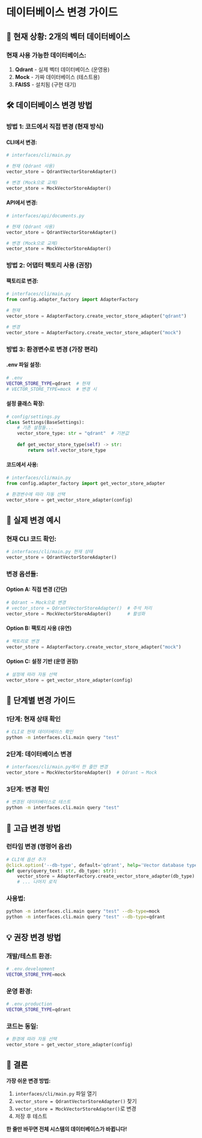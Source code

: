 # 데이터베이스 변경 가이드

## 🔄 현재 상황: 2개의 벡터 데이터베이스

### 현재 사용 가능한 데이터베이스:
1. **Qdrant** - 실제 벡터 데이터베이스 (운영용)
2. **Mock** - 가짜 데이터베이스 (테스트용)
3. **FAISS** - 설치됨 (구현 대기)

## 🛠️ 데이터베이스 변경 방법

### 방법 1: 코드에서 직접 변경 (현재 방식)

#### CLI에서 변경:
```python
# interfaces/cli/main.py

# 현재 (Qdrant 사용)
vector_store = QdrantVectorStoreAdapter()

# 변경 (Mock으로 교체)
vector_store = MockVectorStoreAdapter()
```

#### API에서 변경:
```python
# interfaces/api/documents.py

# 현재 (Qdrant 사용)
vector_store = QdrantVectorStoreAdapter()

# 변경 (Mock으로 교체)
vector_store = MockVectorStoreAdapter()
```

### 방법 2: 어댑터 팩토리 사용 (권장)

#### 팩토리로 변경:
```python
# interfaces/cli/main.py
from config.adapter_factory import AdapterFactory

# 현재
vector_store = AdapterFactory.create_vector_store_adapter("qdrant")

# 변경
vector_store = AdapterFactory.create_vector_store_adapter("mock")
```

### 방법 3: 환경변수로 변경 (가장 편리)

#### .env 파일 설정:
```bash
# .env
VECTOR_STORE_TYPE=qdrant  # 현재
# VECTOR_STORE_TYPE=mock  # 변경 시
```

#### 설정 클래스 확장:
```python
# config/settings.py
class Settings(BaseSettings):
    # 기존 설정들...
    vector_store_type: str = "qdrant"  # 기본값
    
    def get_vector_store_type(self) -> str:
        return self.vector_store_type
```

#### 코드에서 사용:
```python
# interfaces/cli/main.py
from config.adapter_factory import get_vector_store_adapter

# 환경변수에 따라 자동 선택
vector_store = get_vector_store_adapter(config)
```

## 🎯 실제 변경 예시

### 현재 CLI 코드 확인:
```python
# interfaces/cli/main.py 현재 상태
vector_store = QdrantVectorStoreAdapter()
```

### 변경 옵션들:

#### Option A: 직접 변경 (간단)
```python
# Qdrant → Mock으로 변경
# vector_store = QdrantVectorStoreAdapter()  # 주석 처리
vector_store = MockVectorStoreAdapter()      # 활성화
```

#### Option B: 팩토리 사용 (유연)
```python
# 팩토리로 변경
vector_store = AdapterFactory.create_vector_store_adapter("mock")
```

#### Option C: 설정 기반 (운영 권장)
```python
# 설정에 따라 자동 선택
vector_store = get_vector_store_adapter(config)
```

## 🔧 단계별 변경 가이드

### 1단계: 현재 상태 확인
```bash
# CLI로 현재 데이터베이스 확인
python -m interfaces.cli.main query "test"
```

### 2단계: 데이터베이스 변경
```python
# interfaces/cli/main.py에서 한 줄만 변경
vector_store = MockVectorStoreAdapter()  # Qdrant → Mock
```

### 3단계: 변경 확인
```bash
# 변경된 데이터베이스로 테스트
python -m interfaces.cli.main query "test"
```

## 🚀 고급 변경 방법

### 런타임 변경 (명령어 옵션)
```python
# CLI에 옵션 추가
@click.option('--db-type', default='qdrant', help='Vector database type')
def query(query_text: str, db_type: str):
    vector_store = AdapterFactory.create_vector_store_adapter(db_type)
    # ... 나머지 로직
```

### 사용법:
```bash
python -m interfaces.cli.main query "test" --db-type=mock
python -m interfaces.cli.main query "test" --db-type=qdrant
```

## 💡 권장 변경 방법

### 개발/테스트 환경:
```bash
# .env.development
VECTOR_STORE_TYPE=mock
```

### 운영 환경:
```bash
# .env.production  
VECTOR_STORE_TYPE=qdrant
```

### 코드는 동일:
```python
# 환경에 따라 자동 선택
vector_store = get_vector_store_adapter(config)
```

## 🎯 결론

**가장 쉬운 변경 방법:**
1. `interfaces/cli/main.py` 파일 열기
2. `vector_store = QdrantVectorStoreAdapter()` 찾기
3. `vector_store = MockVectorStoreAdapter()`로 변경
4. 저장 후 테스트

**한 줄만 바꾸면 전체 시스템의 데이터베이스가 바뀝니다!**
